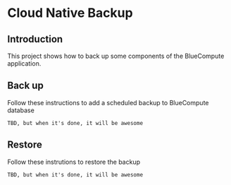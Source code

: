 # Cloud Native Backup

## Introduction

This project shows how to back up some components of the BlueCompute application.

## Back up

Follow these instructions to add a scheduled backup to BlueCompute database

````TBD, but when it's done, it will be awesome````

## Restore

Follow these instrutions to restore the backup

````TBD, but when it's done, it will be awesome````
